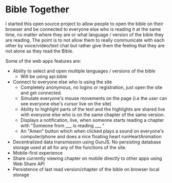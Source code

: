 # Bible Together

I started this open source project to allow people to open the bible on their browser and be connected to everyone else who is reading it at the same time, no matter where they are or what language / version of the bible they are reading. The point is to not allow them to really communicate with each other by voice/video/text chat but rather give them the feeling that they are not alone as they read the Bible.

Some of the web apps features are:
  * Ability to select and open multiple languages / versions of the bible
    * Will be using api.bible
  * Connect to everyone else who is using the site
    * Completely anonymous, no logins or registration, just open the site and get connected.
    * Simulate everyone's mouse movements on the page (i.e the user can see everyone else's cursor live on the site)
    * Ability to highlight parts of the text and the highlights are shared live with everyone else who is on the same chapter of the same version.
    * Displays a notification, live, when someone starts reading a chapter with "Someone from ___ is reading ___ "
    * An "Amen" button which when clicked plays a sound on everyone's computer/phone and does a nice floating heart runHeartAnimation
  * Decentralized data transmission using GunJS. No persisting database storage used at all for any of the functions of the site.
  * Mobile-first experience
  * Share currently viewing chapter on mobile directly to other apps using Web Share API
  * Persistence of last read version/chapter of the bible on browser local storage

